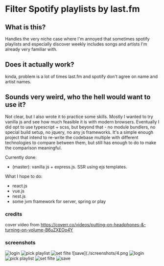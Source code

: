 # Filter Spotify playlists by last.fm 

## What is this?

Handles the very niche case where I'm annoyed that sometimes spotify playlists and especially discover weekly includes songs and artists I'm already very familiar with. 

## Does it actually work? 
kinda, problem is a lot of times last.fm and spotify don't agree on name and artist names. 

## Sounds very weird, who the hell would want to use it?
Not clear, but I also wrote it to practice some skills. Mostly I wanted to try vanilla js and see how much feasible it is with modern browsers. Eventually I did opt to use typescript + scss, but beyond that - no module bundlers, no special build setup, no jquery, no any js frameworks.
It's a simple enough project that intend to re-write the codebase multiple with different technologies to compare between them, but still has enough to do to make the comparison meaningful. 

Currently done:
- (master): vanilla js + express.js. SSR using ejs templates. 

What I hope to do:
- react.js
- vue.js
- nest.js
- some jvm framework for server, spring or play


### credits
cover video from https://coverr.co/videos/putting-on-headphones-&-turning-on-volume-B6uZXEOo4Y

### screenshots

![login](./screenshots/1.png)
![pick playlist](./screenshots/2.png)
![set filte](./screenshots/3.png)
![save](./screenshots/4.png
![login](./screenshots/5.png)
![pick playlist](./screenshots/6.png)
![set filte](./screenshots/7.png)
![save](./screenshots/8.png)

